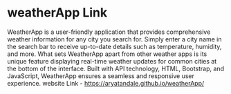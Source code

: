 # weatherApp Link 
WeatherApp is a user-friendly application that provides comprehensive weather information for any city you search for. Simply enter a city name in the search bar to receive up-to-date details such as temperature, humidity, and more. What sets WeatherApp apart from other weather apps is its unique feature displaying real-time weather updates for common cities at the bottom of the interface. Built with API technology, HTML, Bootstrap, and JavaScript, WeatherApp ensures a seamless and responsive user experience.
website Link - https://aryatandale.github.io/weatherApp/
